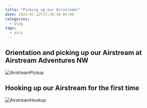 ```yaml
---
title: "Picking up our Airstream!"
date: 2023-01-22T17:34:30-04:00
categories:
  - blog
tags:
  - pics
---
```


## Orientation and picking up our Airstream at Airstream Adventures NW

![AirstreamPickup](https://photos.app.goo.gl/fgNtTcqzegyzixRKA)

## Hooking up our Airstream for the first time

![AirstreamHookup](https://1drv.ms/u/s!AuSai-zL-3uja8dm7ZHIpvAZ5m8?e=BPYWwx)
